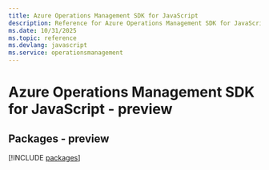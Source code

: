```yaml
---
title: Azure Operations Management SDK for JavaScript
description: Reference for Azure Operations Management SDK for JavaScript
ms.date: 10/31/2025
ms.topic: reference
ms.devlang: javascript
ms.service: operationsmanagement
---
```

# Azure Operations Management SDK for JavaScript - preview
## Packages - preview
[!INCLUDE [packages](operations-management-index.md)]